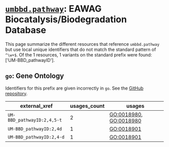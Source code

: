 # [`umbbd.pathway`](https://bioregistry.io/umbbd.pathway): EAWAG Biocatalysis/Biodegradation Database

This page summarize the different resources that reference `umbbd.pathway`
but use local unique identifiers that do not match the standard pattern of
`^\w+$`. Of the 1 resources,
1 variants on the standard prefix were found: ['UM-BBD_pathwayID'].

## `go`: Gene Ontology

Identifiers for this prefix are given incorrectly in `go`. See the [GitHub repository](https://github.com/geneontology/go-ontology).

| external_xref              |   usages_count | usages                                                                                                           |
|----------------------------|----------------|------------------------------------------------------------------------------------------------------------------|
| `UM-BBD_pathwayID:2,4,5-t` |              2 | [GO:0018980](http://purl.obolibrary.org/obo/GO_0018980), [GO:0018980](http://purl.obolibrary.org/obo/GO_0018980) |
| `UM-BBD_pathwayID:2,4d`    |              1 | [GO:0018901](http://purl.obolibrary.org/obo/GO_0018901)                                                          |
| `UM-BBD_pathwayID:2,4-d`   |              1 | [GO:0018901](http://purl.obolibrary.org/obo/GO_0018901)                                                          |

